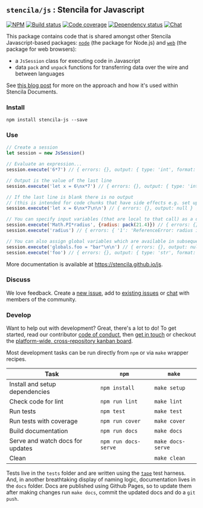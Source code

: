 ## `stencila/js` : Stencila for Javascript

[![NPM](http://img.shields.io/npm/v/stencila-js.svg?style=flat)](https://www.npmjs.com/package/stencila-js)
[![Build status](https://travis-ci.org/stencila/js.svg?branch=master)](https://travis-ci.org/stencila/js)
[![Code coverage](https://codecov.io/gh/stencila/js/branch/master/graph/badge.svg)](https://codecov.io/gh/stencila/js)
[![Dependency status](https://david-dm.org/stencila/js.svg)](https://david-dm.org/stencila/js)
[![Chat](https://badges.gitter.im/stencila/stencila.svg)](https://gitter.im/stencila/stencila)

This package contains code that is shared amongst other Stencila Javascript-based packages: [`node`](https://github.com/stencila/node) (the package for Node.js) and [`web`](https://github.com/stencila/node) (the package for web browsers):

- a `JsSession` class for executing code in Javascript
- data `pack` and `unpack` functions for transferring data over the wire and between languages

See [this blog post](http://blog.stenci.la/chunks-n-funcs/) for more on the approach and how it's used within Stencila Documents.

### Install

```
npm install stencila-js --save
```

### Use

```js
// Create a session
let session = new JsSession()

// Evaluate an expression...
session.execute('6*7') // { errors: {}, output: { type: 'int', format: 'text', value: '42' } }

// Output is the value of the last line
session.execute('let x = 6\nx*7') // { errors: {}, output: { type: 'int', format: 'text', value: '42' } }

// If the last line is blank there is no output 
// (this is intended for code chunks that have side effects e.g. set up data)
session.execute('let x = 6\nx*7\n\n') // { errors: {}, output: null }

// You can specify input variables (that are local to that call) as a data pack
session.execute('Math.PI*radius', {radius: pack(21.4)}) // { errors: {}, output: { type: 'flt', format: 'text', value: '67.23008278682157' } }
session.execute('radius') // { errors: { '1': 'ReferenceError: radius is not defined' }, output: null }

// You can also assign global variables which are available in subsequent calls
session.execute('globals.foo = "bar"\n\n') // { errors: {}, output: null }
session.execute('foo') // { errors: {}, output: { type: 'str', format: 'text', value: 'bar' } }
```

More documentation is available at https://stencila.github.io/js.


### Discuss

We love feedback. Create a [new issue](https://github.com/stencila/js/issues/new), add to [existing issues](https://github.com/stencila/js/issues) or [chat](https://gitter.im/stencila/stencila) with members of the community.


### Develop

Want to help out with development? Great, there's a lot to do! To get started, read our contributor [code of conduct](CONDUCT.md), then [get in touch](https://gitter.im/stencila/stencila) or checkout the [platform-wide, cross-repository kanban board](https://github.com/orgs/stencila/projects/1).

Most development tasks can be run directly from `npm` or via `make` wrapper recipes.

Task                                                    |`npm`                  | `make`          |
------------------------------------------------------- |-----------------------|-----------------|    
Install and setup dependencies                          | `npm install`         | `make setup`
Check code for lint                                     | `npm run lint`        | `make lint`
Run tests                                               | `npm test`            | `make test`
Run tests with coverage                                 | `npm run cover`       | `make cover`
Build documentation                                     | `npm run docs`        | `make docs`
Serve and watch docs for updates                        | `npm run docs-serve`  | `make docs-serve`
Clean                                                   |                       | `make clean`

Tests live in the `tests` folder and are written using the [`tape`](https://github.com/substack/tape) test harness. And, in another breathtaking display of naming logic, documentation lives in the `docs` folder. Docs are published using Github Pages, so to update them after making changes run `make docs`, commit the updated docs and do a `git push`.

